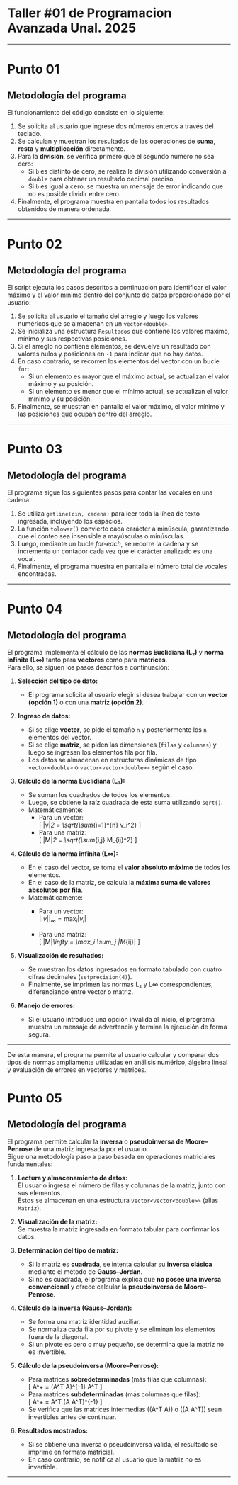 # Taller #01 de Programacion Avanzada Unal. 2025 
---
# Punto 01

## Metodología del programa

El funcionamiento del código consiste en lo siguiente:

1. Se solicita al usuario que ingrese dos números enteros a través del teclado.
2. Se calculan y muestran los resultados de las operaciones de **suma**, **resta** y **multiplicación** directamente.
3. Para la **división**, se verifica primero que el segundo número no sea cero:
   - Si `b` es distinto de cero, se realiza la división utilizando conversión a `double` para obtener un resultado decimal preciso.
   - Si `b` es igual a cero, se muestra un mensaje de error indicando que no es posible dividir entre cero.
4. Finalmente, el programa muestra en pantalla todos los resultados obtenidos de manera ordenada.

---
# Punto 02

## Metodología del programa

El script ejecuta los pasos descritos a continuación para identificar el valor máximo y el valor mínimo dentro del conjunto de datos proporcionado por el usuario:

1. Se solicita al usuario el tamaño del arreglo y luego los valores numéricos que se almacenan en un `vector<double>`.
2. Se inicializa una estructura `Resultados` que contiene los valores máximo, mínimo y sus respectivas posiciones.
3. Si el arreglo no contiene elementos, se devuelve un resultado con valores nulos y posiciones en `-1` para indicar que no hay datos.
4. En caso contrario, se recorren los elementos del vector con un bucle `for`:
   - Si un elemento es mayor que el máximo actual, se actualizan el valor máximo y su posición.
   - Si un elemento es menor que el mínimo actual, se actualizan el valor mínimo y su posición.
5. Finalmente, se muestran en pantalla el valor máximo, el valor mínimo y las posiciones que ocupan dentro del arreglo.

---
# Punto 03

## Metodología del programa

El programa sigue los siguientes pasos para contar las vocales en una cadena:

1. Se utiliza `getline(cin, cadena)` para leer toda la línea de texto ingresada, incluyendo los espacios.
2. La función `tolower()` convierte cada carácter a minúscula, garantizando que el conteo sea insensible a mayúsculas o minúsculas.
3. Luego, mediante un bucle *for-each*, se recorre la cadena y se incrementa un contador cada vez que el carácter analizado es una vocal.
4. Finalmente, el programa muestra en pantalla el número total de vocales encontradas.
---
# Punto 04

## Metodología del programa

El programa implementa el cálculo de las **normas Euclidiana (L₂)** y **norma infinita (L∞)** tanto para **vectores** como para **matrices**.  
Para ello, se siguen los pasos descritos a continuación:

1. **Selección del tipo de dato:**
   - El programa solicita al usuario elegir si desea trabajar con un **vector (opción 1)** o con una **matriz (opción 2)**.

2. **Ingreso de datos:**
   - Si se elige **vector**, se pide el tamaño `n` y posteriormente los `n` elementos del vector.
   - Si se elige **matriz**, se piden las dimensiones (`filas` y `columnas`) y luego se ingresan los elementos fila por fila.
   - Los datos se almacenan en estructuras dinámicas de tipo `vector<double>` o `vector<vector<double>>` según el caso.

3. **Cálculo de la norma Euclidiana (L₂):**
   - Se suman los cuadrados de todos los elementos.
   - Luego, se obtiene la raíz cuadrada de esta suma utilizando `sqrt()`.
   - Matemáticamente:
     - Para un vector:  
       \[
       \|v\|_2 = \sqrt{\sum_{i=1}^{n} v_i^2}
       \]
     - Para una matriz:  
       \[
       \|M\|_2 = \sqrt{\sum_{i,j} M_{ij}^2}
       \]

4. **Cálculo de la norma infinita (L∞):**
   - En el caso del vector, se toma el **valor absoluto máximo** de todos los elementos.
   - En el caso de la matriz, se calcula la **máxima suma de valores absolutos por fila**.
   - Matemáticamente:
     - Para un vector:  
      $||v||_{\infty} = \max_i |v_i|$

     - Para una matriz:  
       \[
       \|M\|_\infty = \max_i \sum_j |M_{ij}|
       \]

5. **Visualización de resultados:**
   - Se muestran los datos ingresados en formato tabulado con cuatro cifras decimales (`setprecision(4)`).
   - Finalmente, se imprimen las normas L₂ y L∞ correspondientes, diferenciando entre vector o matriz.

6. **Manejo de errores:**
   - Si el usuario introduce una opción inválida al inicio, el programa muestra un mensaje de advertencia y termina la ejecución de forma segura.

---

De esta manera, el programa permite al usuario calcular y comparar dos tipos de normas ampliamente utilizadas en análisis numérico, álgebra lineal y evaluación de errores en vectores y matrices.

# Punto 05

## Metodología del programa

El programa permite calcular la **inversa** o **pseudoinversa de Moore–Penrose** de una matriz ingresada por el usuario.  
Sigue una metodología paso a paso basada en operaciones matriciales fundamentales:

1. **Lectura y almacenamiento de datos:**  
   El usuario ingresa el número de filas y columnas de la matriz, junto con sus elementos.  
   Estos se almacenan en una estructura `vector<vector<double>>` (alias `Matriz`).

2. **Visualización de la matriz:**  
   Se muestra la matriz ingresada en formato tabular para confirmar los datos.

3. **Determinación del tipo de matriz:**  
   - Si la matriz es **cuadrada**, se intenta calcular su **inversa clásica** mediante el método de **Gauss–Jordan**.  
   - Si no es cuadrada, el programa explica que **no posee una inversa convencional** y ofrece calcular la **pseudoinversa de Moore–Penrose**.

4. **Cálculo de la inversa (Gauss–Jordan):**  
   - Se forma una matriz identidad auxiliar.  
   - Se normaliza cada fila por su pivote y se eliminan los elementos fuera de la diagonal.  
   - Si un pivote es cero o muy pequeño, se determina que la matriz no es invertible.

5. **Cálculo de la pseudoinversa (Moore–Penrose):**  
   - Para matrices **sobredeterminadas** (más filas que columnas):  
     \[
     A^+ = (A^T A)^{-1} A^T
     \]
   - Para matrices **subdeterminadas** (más columnas que filas):  
     \[
     A^+ = A^T (A A^T)^{-1}
     \]
   - Se verifica que las matrices intermedias \((A^T A)\) o \((A A^T)\) sean invertibles antes de continuar.

6. **Resultados mostrados:**  
   - Si se obtiene una inversa o pseudoinversa válida, el resultado se imprime en formato matricial.  
   - En caso contrario, se notifica al usuario que la matriz no es invertible.

---

